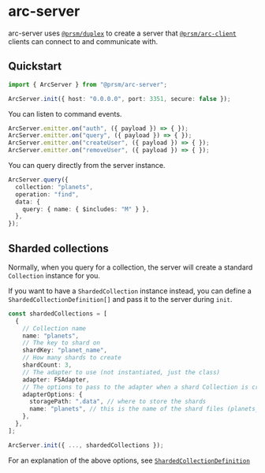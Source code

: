 # arc-server

arc-server uses [`@prsm/duplex`](https://github.com/node-prism/duplex) to create a server that [`@prsm/arc-client`](https://github.com/node-prism/arc-client) clients can connect to and communicate with.

## Quickstart

```typescript
import { ArcServer } from "@prsm/arc-server";

ArcServer.init({ host: "0.0.0.0", port: 3351, secure: false });
```

You can listen to command events.

```typescript
ArcServer.emitter.on("auth", ({ payload }) => { });
ArcServer.emitter.on("query", ({ payload }) => { });
ArcServer.emitter.on("createUser", ({ payload }) => { });
ArcServer.emitter.on("removeUser", ({ payload }) => { });
```

You can query directly from the server instance.

```typescript
ArcServer.query({
  collection: "planets",
  operation: "find",
  data: {
    query: { name: { $includes: "M" } },
  },
});
```


## Sharded collections

Normally, when you query for a collection, the server will create a standard `Collection` instance for you.

If you want to have a `ShardedCollection` instance instead, you can define a `ShardedCollectionDefinition[]` and pass it to the server during `init`.

```typescript
const shardedCollections = [
  {
    // Collection name
    name: "planets",
    // The key to shard on
    shardKey: "planet_name",
    // How many shards to create
    shardCount: 3,
    // The adapter to use (not instantiated, just the class)
    adapter: FSAdapter,
    // The options to pass to the adapter when a shard Collection is created
    adapterOptions: {
      storagePath: ".data", // where to store the shards
      name: "planets", // this is the name of the shard files (planets_shard0, etc)
    },
  },
];

ArcServer.init({ ..., shardedCollections });
```

For an explanation of the above options, see [`ShardedCollectionDefinition`](https://github.com/node-prism/arc-server/blob/fe2d4e6efb7be2544ebd6ae1c7470f7c200c7a8e/src/server.ts#L188-L190)